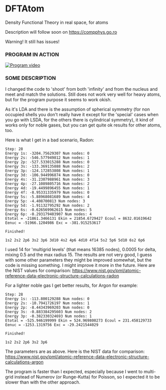 # DFTAtom
Density Functional Theory in real space, for atoms

Description will follow soon on https://compphys.go.ro

Warning! It still has issues!

### PROGRAM IN ACTION

[![Program video](https://img.youtube.com/vi/0wgJyz-M9mI/0.jpg)](https://youtu.be/0wgJyz-M9mI)

### SOME DESCRIPTION

I changed the code to 'shoot' from both 'infinity' and from the nucleus and meet and match the solutions. Still does not work very well for heavy atoms, but for the program purpose it seems to work okish.

As it's LDA and there is the assumption of spherical symmetry (for non occupied shells you don't really have it except for the 'special' cases when you go with LSDA, for the others there is cylindrical symmetry), it kind of works only for noble gases, but you can get quite ok results for other atoms, too.

Here is what I get in a bad scenario, Radon:

```
Step: 28
Energy 1s: -3204.75629307 Num nodes: 0
Energy 2s: -546.577949812 Num nodes: 1
Energy 2p: -527.533015288 Num nodes: 0
Energy 3s: -133.369135888 Num nodes: 2
Energy 3p: -124.172853808 Num nodes: 1
Energy 3d: -106.944996874 Num nodes: 0
Energy 4s: -31.2307988961 Num nodes: 3
Energy 4p: -27.1089805716 Num nodes: 2
Energy 4d: -19.4499896455 Num nodes: 1
Energy 4f: -8.95331335979 Num nodes: 0
Energy 5s: -5.88968081689 Num nodes: 4
Energy 5p: -4.408700813 Num nodes: 3
Energy 5d: -1.91132795292 Num nodes: 2
Energy 6s: -0.626569962615 Num nodes: 5
Energy 6p: -0.293179403907 Num nodes: 4
Etotal = -21861.3466131 Ekin = 21854.6729427 Ecoul = 8632.01619642 Eenuc = -51966.1204986 Exc = -381.915253617

Finished!

1s2 2s2 2p6 3s2 3p6 3d10 4s2 4p6 4d10 4f14 5s2 5p6 5d10 6s2 6p6 
```

I used 14 for 'multigrid levels' (that means 16385 nodes), 0.0005 for delta, mixing 0.5 and the max radius 15.
The results are not very good, I guess with some other parameters they might be improved somewhat, but the code is missing something. I might improve it more in the future.
Here are the NIST values for comparison: https://www.nist.gov/pml/atomic-reference-data-electronic-structure-calculations-radon

For a lighter noble gas I get better results, for Argon for example:

```
Step: 28
Energy 1s: -113.800129288 Num nodes: 0
Energy 2s: -10.7941726197 Num nodes: 1
Energy 2p: -8.44343969203 Num nodes: 0
Energy 3s: -0.883384295603 Num nodes: 2
Energy 3p: -0.382330324693 Num nodes: 1
Etotal = -525.946199999 Ekin = 524.969800273 Ecoul = 231.458129733 Eenuc = -1253.1319756 Exc = -29.2421544029

Finished!

1s2 2s2 2p6 3s2 3p6 
```

The parameters are as above. 
Here is the NIST data for comparison: https://www.nist.gov/pml/atomic-reference-data-electronic-structure-calculations-argon

The program is faster than I expected, especially because I went to multi-grid instead of Numerov (or Runge-Kutta) for Poisson, so I expected it to be slower than with the other approach.



